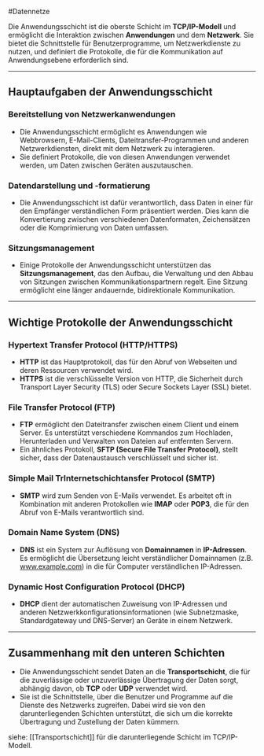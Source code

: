 #Datennetze 

Die Anwendungsschicht ist die oberste Schicht im **TCP/IP-Modell** und ermöglicht die Interaktion zwischen **Anwendungen** und dem **Netzwerk**. Sie bietet die Schnittstelle für Benutzerprogramme, um Netzwerkdienste zu nutzen, und definiert die Protokolle, die für die Kommunikation auf Anwendungsebene erforderlich sind.

---

## Hauptaufgaben der Anwendungsschicht

### Bereitstellung von Netzwerkanwendungen

- Die Anwendungsschicht ermöglicht es Anwendungen wie Webbrowsern, E-Mail-Clients, Dateitransfer-Programmen und anderen Netzwerkdiensten, direkt mit dem Netzwerk zu interagieren.
- Sie definiert Protokolle, die von diesen Anwendungen verwendet werden, um Daten zwischen Geräten auszutauschen.

### Datendarstellung und -formatierung

- Die Anwendungsschicht ist dafür verantwortlich, dass Daten in einer für den Empfänger verständlichen Form präsentiert werden. Dies kann die Konvertierung zwischen verschiedenen Datenformaten, Zeichensätzen oder die Komprimierung von Daten umfassen.
  
### Sitzungsmanagement

- Einige Protokolle der Anwendungsschicht unterstützen das **Sitzungsmanagement**, das den Aufbau, die Verwaltung und den Abbau von Sitzungen zwischen Kommunikationspartnern regelt. Eine Sitzung ermöglicht eine länger andauernde, bidirektionale Kommunikation.

---

## Wichtige Protokolle der Anwendungsschicht

### Hypertext Transfer Protocol (HTTP/HTTPS)

- **HTTP** ist das Hauptprotokoll, das für den Abruf von Webseiten und deren Ressourcen verwendet wird.
- **HTTPS** ist die verschlüsselte Version von HTTP, die Sicherheit durch Transport Layer Security (TLS) oder Secure Sockets Layer (SSL) bietet.
  
### File Transfer Protocol (FTP)

- **FTP** ermöglicht den Dateitransfer zwischen einem Client und einem Server. Es unterstützt verschiedene Kommandos zum Hochladen, Herunterladen und Verwalten von Dateien auf entfernten Servern.
- Ein ähnliches Protokoll, **SFTP (Secure File Transfer Protocol)**, stellt sicher, dass der Datenaustausch verschlüsselt und sicher ist.

### Simple Mail TrInternetschichtansfer Protocol (SMTP)

- **SMTP** wird zum Senden von E-Mails verwendet. Es arbeitet oft in Kombination mit anderen Protokollen wie **IMAP** oder **POP3**, die für den Abruf von E-Mails verantwortlich sind.

### Domain Name System (DNS)

- **DNS** ist ein System zur Auflösung von **Domainnamen** in **IP-Adressen**. Es ermöglicht die Übersetzung leicht verständlicher Domainnamen (z.B. www.example.com) in die für Computer verständlichen IP-Adressen.

### Dynamic Host Configuration Protocol (DHCP)

- **DHCP** dient der automatischen Zuweisung von IP-Adressen und anderen Netzwerkkonfigurationsinformationen (wie Subnetzmaske, Standardgateway und DNS-Server) an Geräte in einem Netzwerk.

---

## Zusammenhang mit den unteren Schichten

- Die Anwendungsschicht sendet Daten an die **Transportschicht**, die für die zuverlässige oder unzuverlässige Übertragung der Daten sorgt, abhängig davon, ob **TCP** oder **UDP** verwendet wird.
- Sie ist die Schnittstelle, über die Benutzer und Programme auf die Dienste des Netzwerks zugreifen. Dabei wird sie von den darunterliegenden Schichten unterstützt, die sich um die korrekte Übertragung und Zustellung der Daten kümmern.

siehe: [[Transportschicht]] für die darunterliegende Schicht im TCP/IP-Modell.

